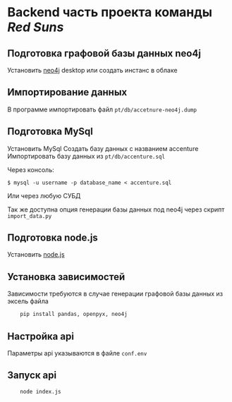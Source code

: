 # Backend часть проекта команды *Red Suns*

## Подготовка графовой базы данных neo4j

Установить [neo4j](https://neo4j.com/download/) desktop или создать инстанс в облаке 

## Импортирование данных

В программе импортировать файл `pt/db/accetnure-neo4j.dump`

## Подготовка MySql

Установить MySql
Создать базу данных с названием accenture
Импортировать базу данных из `pt/db/accenture.sql`

Через консоль:

`$ mysql -u username -p database_name < accenture.sql`

Или через любую СУБД

Так же доступна опция генерации базы данных под
neo4j через скрипт `import_data.py`

## Подготовка node.js

Установить [node.js](https://nodejs.org/en/)

## Установка зависимостей

Зависимости требуются в случае генерации графовой базы данных из эксель файла

```bash
    pip install pandas, openpyx, neo4j
```

## Настройка api

Параметры api указываются в файле `conf.env`

## Запуск api

```bash
    node index.js
```
